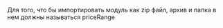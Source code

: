 Для того, что бы импортировать модуль как zip файл, архив и папка в нем должны называться priceRange
